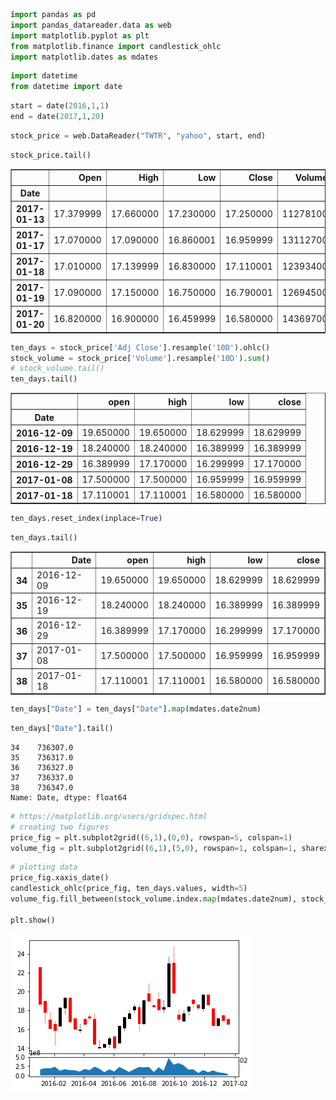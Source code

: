 

```python
import pandas as pd 
import pandas_datareader.data as web
import matplotlib.pyplot as plt 
from matplotlib.finance import candlestick_ohlc
import matplotlib.dates as mdates
```


```python
import datetime
from datetime import date
```


```python
start = date(2016,1,1)
end = date(2017,1,20)
```


```python
stock_price = web.DataReader("TWTR", "yahoo", start, end)
```


```python
stock_price.tail()
```




<div>
<table border="1" class="dataframe">
  <thead>
    <tr style="text-align: right;">
      <th></th>
      <th>Open</th>
      <th>High</th>
      <th>Low</th>
      <th>Close</th>
      <th>Volume</th>
      <th>Adj Close</th>
    </tr>
    <tr>
      <th>Date</th>
      <th></th>
      <th></th>
      <th></th>
      <th></th>
      <th></th>
      <th></th>
    </tr>
  </thead>
  <tbody>
    <tr>
      <th>2017-01-13</th>
      <td>17.379999</td>
      <td>17.660000</td>
      <td>17.230000</td>
      <td>17.250000</td>
      <td>11278100</td>
      <td>17.250000</td>
    </tr>
    <tr>
      <th>2017-01-17</th>
      <td>17.070000</td>
      <td>17.090000</td>
      <td>16.860001</td>
      <td>16.959999</td>
      <td>13112700</td>
      <td>16.959999</td>
    </tr>
    <tr>
      <th>2017-01-18</th>
      <td>17.010000</td>
      <td>17.139999</td>
      <td>16.830000</td>
      <td>17.110001</td>
      <td>12393400</td>
      <td>17.110001</td>
    </tr>
    <tr>
      <th>2017-01-19</th>
      <td>17.090000</td>
      <td>17.150000</td>
      <td>16.750000</td>
      <td>16.790001</td>
      <td>12694500</td>
      <td>16.790001</td>
    </tr>
    <tr>
      <th>2017-01-20</th>
      <td>16.820000</td>
      <td>16.900000</td>
      <td>16.459999</td>
      <td>16.580000</td>
      <td>14369700</td>
      <td>16.580000</td>
    </tr>
  </tbody>
</table>
</div>




```python
ten_days = stock_price['Adj Close'].resample('10D').ohlc()
stock_volume = stock_price['Volume'].resample('10D').sum()
# stock_volume.tail()
ten_days.tail()
```




<div>
<table border="1" class="dataframe">
  <thead>
    <tr style="text-align: right;">
      <th></th>
      <th>open</th>
      <th>high</th>
      <th>low</th>
      <th>close</th>
    </tr>
    <tr>
      <th>Date</th>
      <th></th>
      <th></th>
      <th></th>
      <th></th>
    </tr>
  </thead>
  <tbody>
    <tr>
      <th>2016-12-09</th>
      <td>19.650000</td>
      <td>19.650000</td>
      <td>18.629999</td>
      <td>18.629999</td>
    </tr>
    <tr>
      <th>2016-12-19</th>
      <td>18.240000</td>
      <td>18.240000</td>
      <td>16.389999</td>
      <td>16.389999</td>
    </tr>
    <tr>
      <th>2016-12-29</th>
      <td>16.389999</td>
      <td>17.170000</td>
      <td>16.299999</td>
      <td>17.170000</td>
    </tr>
    <tr>
      <th>2017-01-08</th>
      <td>17.500000</td>
      <td>17.500000</td>
      <td>16.959999</td>
      <td>16.959999</td>
    </tr>
    <tr>
      <th>2017-01-18</th>
      <td>17.110001</td>
      <td>17.110001</td>
      <td>16.580000</td>
      <td>16.580000</td>
    </tr>
  </tbody>
</table>
</div>




```python
ten_days.reset_index(inplace=True)
```


```python
ten_days.tail()
```




<div>
<table border="1" class="dataframe">
  <thead>
    <tr style="text-align: right;">
      <th></th>
      <th>Date</th>
      <th>open</th>
      <th>high</th>
      <th>low</th>
      <th>close</th>
    </tr>
  </thead>
  <tbody>
    <tr>
      <th>34</th>
      <td>2016-12-09</td>
      <td>19.650000</td>
      <td>19.650000</td>
      <td>18.629999</td>
      <td>18.629999</td>
    </tr>
    <tr>
      <th>35</th>
      <td>2016-12-19</td>
      <td>18.240000</td>
      <td>18.240000</td>
      <td>16.389999</td>
      <td>16.389999</td>
    </tr>
    <tr>
      <th>36</th>
      <td>2016-12-29</td>
      <td>16.389999</td>
      <td>17.170000</td>
      <td>16.299999</td>
      <td>17.170000</td>
    </tr>
    <tr>
      <th>37</th>
      <td>2017-01-08</td>
      <td>17.500000</td>
      <td>17.500000</td>
      <td>16.959999</td>
      <td>16.959999</td>
    </tr>
    <tr>
      <th>38</th>
      <td>2017-01-18</td>
      <td>17.110001</td>
      <td>17.110001</td>
      <td>16.580000</td>
      <td>16.580000</td>
    </tr>
  </tbody>
</table>
</div>




```python
ten_days["Date"] = ten_days["Date"].map(mdates.date2num)
```


```python
ten_days["Date"].tail()
```




    34    736307.0
    35    736317.0
    36    736327.0
    37    736337.0
    38    736347.0
    Name: Date, dtype: float64




```python
# https://matplotlib.org/users/gridspec.html
# creating two figures
price_fig = plt.subplot2grid((6,1),(0,0), rowspan=5, colspan=1)
volume_fig = plt.subplot2grid((6,1),(5,0), rowspan=1, colspan=1, sharex=price_fig)
```


```python
# plotting data
price_fig.xaxis_date()
candlestick_ohlc(price_fig, ten_days.values, width=5)
volume_fig.fill_between(stock_volume.index.map(mdates.date2num), stock_volume.values, 0)

plt.show()
```


![png](output_11_0.png)



```python

```
